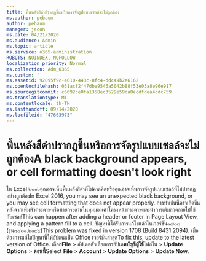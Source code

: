 ```yaml
---
title: พื้นหลังสีดำปรากฏขึ้นหรือการจัดรูปแบบเซลล์จะไม่ถูกต้อง
ms.author: pebaum
author: pebaum
manager: jecon
ms.date: 04/21/2020
ms.audience: Admin
ms.topic: article
ms.service: o365-administration
ROBOTS: NOINDEX, NOFOLLOW
localization_priority: Normal
ms.collection: Adm_O365
ms.custom: ''
ms.assetid: 92095f9c-4610-443c-8fc4-ddc49b2e6162
ms.openlocfilehash: 031acf2f47dbe9546a5042b88f53e03a8e96e917
ms.sourcegitcommit: c6692ce0fa1358ec3529e59ca0ecdfdea4cdc759
ms.translationtype: MT
ms.contentlocale: th-TH
ms.lasthandoff: 09/14/2020
ms.locfileid: "47663973"
---
```

# <a name="a-black-background-appears-or-cell-formatting-doesnt-look-right"></a><span data-ttu-id="08319-102">พื้นหลังสีดำปรากฏขึ้นหรือการจัดรูปแบบเซลล์จะไม่ถูกต้อง</span><span class="sxs-lookup"><span data-stu-id="08319-102">A black background appears, or cell formatting doesn't look right</span></span>

<span data-ttu-id="08319-103">ใน Excel ๒๐๑๖คุณอาจเห็นพื้นหลังสีดำที่ไม่คาดคิดหรือคุณอาจเห็นการจัดรูปแบบเซลล์ที่ไม่ปรากฏอย่างถูกต้อง</span><span class="sxs-lookup"><span data-stu-id="08319-103">In Excel 2016, you may see an unexpected black background, or you may see cell formatting that does not appear properly.</span></span> <span data-ttu-id="08319-104">การทำเช่นนี้อาจเกิดขึ้นหลังจากเพิ่มหัวกระดาษหรือท้ายกระดาษในมุมมองเค้าโครงหน้ากระดาษและนำการเติมลวดลายไปใช้กับเซลล์</span><span class="sxs-lookup"><span data-stu-id="08319-104">This can happen after adding a header or footer in Page Layout View, and applying a pattern fill to a cell.</span></span> <span data-ttu-id="08319-105">ปัญหานี้ได้รับการแก้ไขแล้วในเวอร์ชัน๑๗๐๘ (รุ่น๘๔๓๑.๒๐๙๔)</span><span class="sxs-lookup"><span data-stu-id="08319-105">This problem was fixed in version 1708 (Build 8431.2094).</span></span> <span data-ttu-id="08319-106">เมื่อต้องการแก้ไขปัญหานี้ให้อัปเดตเป็น Office เวอร์ชันล่าสุด</span><span class="sxs-lookup"><span data-stu-id="08319-106">To fix this, update to the latest version of Office.</span></span> <span data-ttu-id="08319-107">เลือก**File** \> อัปเดตตัวเลือกการอัปเด**ตบัญชีผู้ใช้**ไฟล์ใน \> **Update Options** \> **ตอนนี้**</span><span class="sxs-lookup"><span data-stu-id="08319-107">Select **File** \> **Account** \> **Update Options** \> **Update Now**.</span></span>
  


